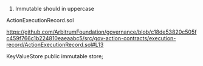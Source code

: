 1. Immutable should in uppercase

ActionExecutionRecord.sol

https://github.com/ArbitrumFoundation/governance/blob/c18de53820c505fc459f766c1b224810eaeaabc5/src/gov-action-contracts/execution-record/ActionExecutionRecord.sol#L13

KeyValueStore public immutable store;